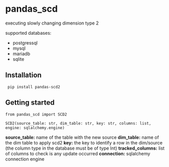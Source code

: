 # pandas_scd

  

executing slowly changing dimension type 2

supported databases: 
 - postgressql
 - mysql
 - mariadb
 - sqlite



## Installation  
     pip install pandas-scd2  


## Getting started
 

    from pandas_scd import SCD2
    
    SCD2(source_table: str, dim_table: str, key: str, columns: list, engine: sqlalchemy.engine)


**source_table:** name of the table with the new source
**dim_table:** name of the dim table to apply scd2
**key:** the key to identify a row in the dim/source (the column type in the database must be of type Int)
**tracked_columns:** list of columns to check is any update occurred
**connection:** sqlalchemy connection engine